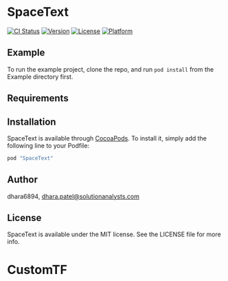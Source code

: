 # SpaceText

[![CI Status](http://img.shields.io/travis/dhara6894/SpaceText.svg?style=flat)](https://travis-ci.org/dhara6894/SpaceText)
[![Version](https://img.shields.io/cocoapods/v/SpaceText.svg?style=flat)](http://cocoapods.org/pods/SpaceText)
[![License](https://img.shields.io/cocoapods/l/SpaceText.svg?style=flat)](http://cocoapods.org/pods/SpaceText)
[![Platform](https://img.shields.io/cocoapods/p/SpaceText.svg?style=flat)](http://cocoapods.org/pods/SpaceText)

## Example

To run the example project, clone the repo, and run `pod install` from the Example directory first.

## Requirements

## Installation

SpaceText is available through [CocoaPods](http://cocoapods.org). To install
it, simply add the following line to your Podfile:

```ruby
pod "SpaceText"
```

## Author

dhara6894, dhara.patel@solutionanalysts.com

## License

SpaceText is available under the MIT license. See the LICENSE file for more info.

# CustomTF

